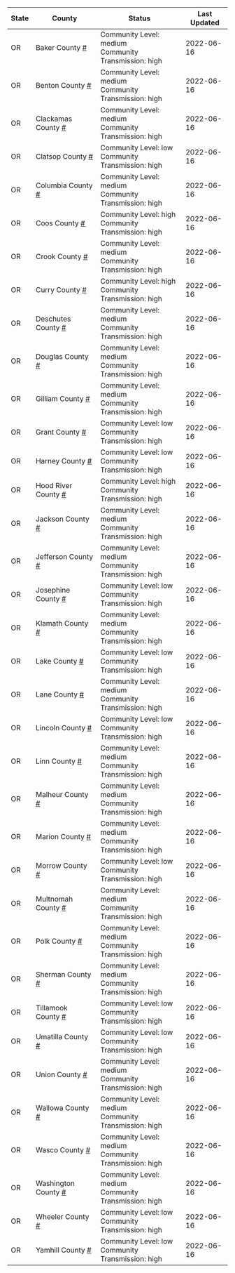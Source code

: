 State | County | Status | Last Updated
--- | --- | --- | --- 
OR | Baker County <a href="#baker_county">#</a> | <a name="baker_county"></a>Community Level: medium<br/>Community Transmission: high | 2022-06-16
OR | Benton County <a href="#benton_county">#</a> | <a name="benton_county"></a>Community Level: medium<br/>Community Transmission: high | 2022-06-16
OR | Clackamas County <a href="#clackamas_county">#</a> | <a name="clackamas_county"></a>Community Level: medium<br/>Community Transmission: high | 2022-06-16
OR | Clatsop County <a href="#clatsop_county">#</a> | <a name="clatsop_county"></a>Community Level: low<br/>Community Transmission: high | 2022-06-16
OR | Columbia County <a href="#columbia_county">#</a> | <a name="columbia_county"></a>Community Level: medium<br/>Community Transmission: high | 2022-06-16
OR | Coos County <a href="#coos_county">#</a> | <a name="coos_county"></a>Community Level: high<br/>Community Transmission: high | 2022-06-16
OR | Crook County <a href="#crook_county">#</a> | <a name="crook_county"></a>Community Level: medium<br/>Community Transmission: high | 2022-06-16
OR | Curry County <a href="#curry_county">#</a> | <a name="curry_county"></a>Community Level: high<br/>Community Transmission: high | 2022-06-16
OR | Deschutes County <a href="#deschutes_county">#</a> | <a name="deschutes_county"></a>Community Level: medium<br/>Community Transmission: high | 2022-06-16
OR | Douglas County <a href="#douglas_county">#</a> | <a name="douglas_county"></a>Community Level: medium<br/>Community Transmission: high | 2022-06-16
OR | Gilliam County <a href="#gilliam_county">#</a> | <a name="gilliam_county"></a>Community Level: medium<br/>Community Transmission: high | 2022-06-16
OR | Grant County <a href="#grant_county">#</a> | <a name="grant_county"></a>Community Level: low<br/>Community Transmission: high | 2022-06-16
OR | Harney County <a href="#harney_county">#</a> | <a name="harney_county"></a>Community Level: low<br/>Community Transmission: high | 2022-06-16
OR | Hood River County <a href="#hood_river_county">#</a> | <a name="hood_river_county"></a>Community Level: high<br/>Community Transmission: high | 2022-06-16
OR | Jackson County <a href="#jackson_county">#</a> | <a name="jackson_county"></a>Community Level: medium<br/>Community Transmission: high | 2022-06-16
OR | Jefferson County <a href="#jefferson_county">#</a> | <a name="jefferson_county"></a>Community Level: medium<br/>Community Transmission: high | 2022-06-16
OR | Josephine County <a href="#josephine_county">#</a> | <a name="josephine_county"></a>Community Level: low<br/>Community Transmission: high | 2022-06-16
OR | Klamath County <a href="#klamath_county">#</a> | <a name="klamath_county"></a>Community Level: medium<br/>Community Transmission: high | 2022-06-16
OR | Lake County <a href="#lake_county">#</a> | <a name="lake_county"></a>Community Level: low<br/>Community Transmission: high | 2022-06-16
OR | Lane County <a href="#lane_county">#</a> | <a name="lane_county"></a>Community Level: medium<br/>Community Transmission: high | 2022-06-16
OR | Lincoln County <a href="#lincoln_county">#</a> | <a name="lincoln_county"></a>Community Level: low<br/>Community Transmission: high | 2022-06-16
OR | Linn County <a href="#linn_county">#</a> | <a name="linn_county"></a>Community Level: medium<br/>Community Transmission: high | 2022-06-16
OR | Malheur County <a href="#malheur_county">#</a> | <a name="malheur_county"></a>Community Level: medium<br/>Community Transmission: high | 2022-06-16
OR | Marion County <a href="#marion_county">#</a> | <a name="marion_county"></a>Community Level: medium<br/>Community Transmission: high | 2022-06-16
OR | Morrow County <a href="#morrow_county">#</a> | <a name="morrow_county"></a>Community Level: low<br/>Community Transmission: high | 2022-06-16
OR | Multnomah County <a href="#multnomah_county">#</a> | <a name="multnomah_county"></a>Community Level: medium<br/>Community Transmission: high | 2022-06-16
OR | Polk County <a href="#polk_county">#</a> | <a name="polk_county"></a>Community Level: medium<br/>Community Transmission: high | 2022-06-16
OR | Sherman County <a href="#sherman_county">#</a> | <a name="sherman_county"></a>Community Level: medium<br/>Community Transmission: high | 2022-06-16
OR | Tillamook County <a href="#tillamook_county">#</a> | <a name="tillamook_county"></a>Community Level: low<br/>Community Transmission: high | 2022-06-16
OR | Umatilla County <a href="#umatilla_county">#</a> | <a name="umatilla_county"></a>Community Level: low<br/>Community Transmission: high | 2022-06-16
OR | Union County <a href="#union_county">#</a> | <a name="union_county"></a>Community Level: medium<br/>Community Transmission: high | 2022-06-16
OR | Wallowa County <a href="#wallowa_county">#</a> | <a name="wallowa_county"></a>Community Level: medium<br/>Community Transmission: high | 2022-06-16
OR | Wasco County <a href="#wasco_county">#</a> | <a name="wasco_county"></a>Community Level: medium<br/>Community Transmission: high | 2022-06-16
OR | Washington County <a href="#washington_county">#</a> | <a name="washington_county"></a>Community Level: medium<br/>Community Transmission: high | 2022-06-16
OR | Wheeler County <a href="#wheeler_county">#</a> | <a name="wheeler_county"></a>Community Level: low<br/>Community Transmission: high | 2022-06-16
OR | Yamhill County <a href="#yamhill_county">#</a> | <a name="yamhill_county"></a>Community Level: low<br/>Community Transmission: high | 2022-06-16
